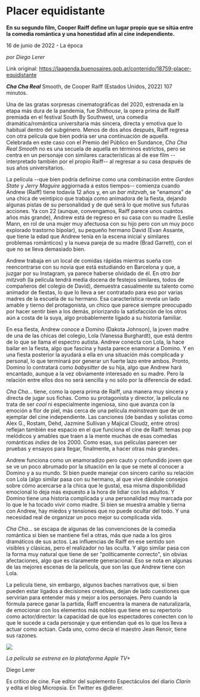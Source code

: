 # Placer equidistante

**En su segundo film, Cooper Raiff define un lugar propio que se sitúa entre la comedia romántica y una honestidad afín al cine independiente.**

16 de junio de 2022 - La época

_por Diego Lerer_

Link original: https://laagenda.buenosaires.gob.ar/contenido/18759-placer-equidistante



*****Cha Cha Real***** Smooth, de Cooper Raiff (Estados Unidos, 2022) 107 minutos.




Una de las gratas sorpresas cinematográficas del 2020, estrenada en la etapa más dura de la pandemia, fue *Shithouse*, la opera prima de Raiff premiada en el festival South By Southwest, una comedia dramática/romántica universitaria más sincera, directa y emotiva que lo habitual dentro del subgénero. Menos de dos años después, Raiff regresa con otra película que bien podría ser una continuación de aquella. Celebrada en este caso con el Premio del Público en Sundance, *Cha Cha Real Smooth* no es una secuela de aquella en términos estrictos, pero se centra en un personaje con similares características al de ese film --interpretado también por el propio Raiff-- al regresar a su casa después de sus años universitarios.




La película --que bien podría definirse como una combinación entre *Garden State* y *Jerry Maguire* aggiornada a estos tiempos-- comienza cuando Andrew (Raiff) tiene todavía 12 años y, en un *bar mitzvah*, se "enamora" de una chica de veintipico que trabaja como animadora de la fiesta, dejando algunas pistas de su personalidad y de qué será lo que motive sus futuras acciones. Ya con 22 (aunque, convengamos, Raiff parece unos cuántos años más grande), Andrew está de regreso en su casa con su madre (Leslie Mann, en rol de una mujer muy afectuosa con su hijo pero con un muy poco explorado trastorno bipolar), su pequeño hermano David (Evan Assante, que tiene la edad que Andrew tenía en la escena inicial y similares problemas románticos) y la nueva pareja de su madre (Brad Garrett), con el que no se lleva demasiado bien.




Andrew trabaja en un local de comidas rápidas mientras sueña con reencontrarse con su novia que está estudiando en Barcelona y que, a juzgar por su Instagram, ya parece haberse olvidado de él. En otro *bar mitzvah* (la película tendrá media docena de festejos similares, todos de compañeros del colegio de David), demuestra casualmente su talento como animador de fiestas, lo que lo lleva a ser contratado para eso por varias madres de la escuela de su hermano. Esa característica revela un lado amable y tierno del protagonista, un chico que parece siempre preocupado por hacer sentir bien a los demás, priorizando la satisfacción de los otros aún a costa de la suya, algo probablemente ligado a su historia familiar.




En esa fiesta, Andrew conoce a Domino (Dakota Johnson), la joven madre de una de las chicas del colegio, Lola (Vanessa Burghardt), que está dentro de lo que se llama el espectro autista. Andrew conecta con Lola, la hace bailar en la fiesta, algo que fascina y hasta parece enamorar a Domino. Y en una fiesta posterior la ayudará a ella en una situación más complicada y personal, lo que terminará por generar un fuerte lazo entre ambos. Pronto, Domino lo contratará como *babysitter* de su hija, algo que Andrew hará encantado, aunque a la vez obviamente interesado en su madre. Pero la relación entre ellos dos no será sencilla y no sólo por la diferencia de edad.




*Cha Cha…* tiene, como la opera prima de Raiff, una manera muy sincera y directa de jugar sus fichas. Como su protagonista y director, la película no trata de ser *cool* ni especialmente ingeniosa, sino que avanza con la emoción a flor de piel, más cerca de una película *mainstream* que de un ejemplar del cine independiente. Las canciones (de bandas y solistas como Alex G., Rostam, Dehd, Jazmine Sullivan y Majical Cloudz, entre otros) reflejan también ese espacio en el que funciona el cine de Raiff: temas pop melódicos y amables que traen a la mente muchas de esas comedias románticas *indies* de los 2000. Como esas, sus películas parecen ser pruebas y ensayos para llegar, finalmente, a hacer otras más grandes.




Andrew funciona como un enamoradizo pero cauto y confundido joven que se ve un poco abrumado por la situación en la que se mete al conocer a Domino y a su mundo. Si bien puede manejar con sincero cariño su relación con Lola (algo similar pasa con su hermano, al que vive dándole consejos sobre cómo acercarse a la chica que le gusta), esa misma disponibilidad emocional lo deja más expuesto a la hora de lidiar con los adultos. Y Domino tiene una historia complicada y una personalidad muy marcada por lo que le ha tocado vivir como madre. Si bien se muestra amable y tierna con Andrew, hay miedos y tensiones que no puede ocultar del todo. Y una necesidad real de organizar un poco mejor su complicada vida.




*Cha Cha…* se escapa de algunas de las convenciones de la comedia romántica si bien se mantiene fiel a otras, más que nada a los giros dramáticos de sus actos. Las influencias de Raiff en ese sentido son visibles y clásicas, pero el realizador no las oculta. Y algo similar pasa con la forma muy natural que tiene de ser "políticamente correcto", sin obvias afectaciones, algo que es claramente generacional. Eso se nota en algunas de las mejores escenas de la película, que son las que Andrew tiene con Lola.




La película tiene, sin embargo, algunos baches narrativos que, si bien pueden estar ligados a decisiones creativas, dejan de lado cuestiones que servirían para entender más y mejor a los personajes. Pero cuando la fórmula parece ganar la partida, Raiff encuentra la manera de naturalizarla, de emocionar con los elementos más nobles que tiene en su repertorio como actor/director: la capacidad de que los espectadores conecten con lo que le sucede a cada personaje y que entiendan qué es lo que los lleva a actuar como actúan. Cada uno, como decía el maestro Jean Renoir, tiene sus razones.




[![](https://img.youtube.com/vi/QRyyagJ9GPo/0.jpg)](https://www.youtube.com/watch?v=QRyyagJ9GPo)




*La película se estrena en la plataforma Apple TV+*




Diego Lerer




Es crítico de cine. Fue editor del suplemento Espectáculos del diario *Clarín* y edita el blog Micropsia. En Twitter es @dlerer.



